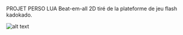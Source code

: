 PROJET PERSO LUA
Beat-em-all 2D tiré de la plateforme de jeu flash kadokado.

![alt text](https://github.com/thehappi/judo-commando-2023/asset/icon.png?raw=true)
